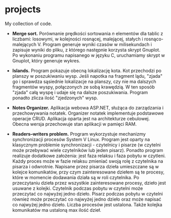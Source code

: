 # projects
My collection of code.

- **Merge sort.** Porównanie prędkości sortowania _n_ elementów dla tablic z liczbami: losowymi, w kolejności rosnącej, malejącej, stałych i rosnąco-malejących V. Program generuje wyniki czasów w milisekundach i zapisuje wyniki do pliku, z którego następnie korzysta skrypt Gnuplot. Po wykonaniu programu napisanego w języku C, uruchamiamy skrypt w Gnuplot, który generuje wykres.

- **Islands.** Program pokazuje obecną lokalizację kota. Kot przechodzi po planszy w poszukiwaniu wysp. Jeśli napotka na fragment lądu, "zjada" go i sprawdza sąsiednie lokalizacje na planszy, czy nie ma dalszych fragmentów wyspy, połączonych ze sobą krawędzią. W ten sposób "zjada" całą wyspę i udaje się na dalsze poszukiwania. Program ponadto zlicza ilość "zjedzonych" wysp.

- **Notes Organizer.** Aplikacja webowa ASP.NET, służąca do zarządzania i przechowywania notatek. Organizer notatek implementuje podstawowe operacje CRUD. Aplikacja oparta jest na architekturze cebulowej. Obecna wersja przechowuje stan aplikacji w pamięci RAM.

- **Readers–writers problem.** Program wykorzystuje mechanizmy synchronizacji procesów System V Linux. Program jest oparty na klasycznym problemie synchronizacji - czytelnicy i pisarze (w czytelni może przebywać wiele czytelników lub jeden pisarz). Ponadto program realizuje dodatkowe założenia: jest faza relaksu i faza pobytu w czytleni. Każdy proces może w fazie relaksu zmieniać swoją rolę z czytelnika na pisarza i odwrotnie. Napisane przez pisarza dzieła umieszczane są w kolejce komunikatów, przy czym zainteresowane dziełem są te procesy, które w momencie dodawania działa są w roli czytelnika. Po przeczytaniu dzieła przez wszystkie zainteresowane procesy, dzieło jest usuwane z kolejki. Czytelnik podczas pobytu w czytelni może przeczytać co najwyżej jedno dzieło. Pisarz podczas pobytu w czytelni również może przeczytać co najwyżej jedno dzieło oraz może napisać co najwyżej jedno dzieło. Liczba procesów jest ustalona. Także kolejka komunikatów ma ustaloną max ilość dzieł.
